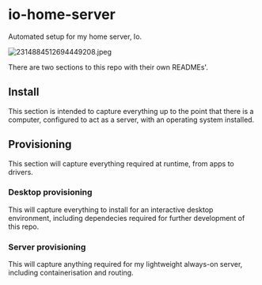 # io-home-server
Automated setup for my home server, Io.

![2314884512694449208.jpeg](https://github.com/user-attachments/assets/17fbe776-68a3-4502-abff-dd6f655d6615)

There are two sections to this repo with their own READMEs'.

## Install
This section is intended to capture everything up to the point that there is
a computer, configured to act as a server, with an operating system installed.

## Provisioning
This section will capture everything required at runtime, from apps to drivers.

### Desktop provisioning
This will capture everything to install for an interactive desktop environment, including dependecies required for further development of this repo.

### Server provisioning
This will capture anything required for my lightweight always-on server, including containerisation and routing.
